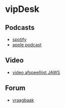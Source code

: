 # vipDesk
<!--
# ict4vip (v1.0)
-->

## Podcasts
* [spotify](https://open.spotify.com/show/52KkEwaUY51roGIjHxGXX0?si=01aad1d3b0ba48df)
* [apple podcast](https://podcasts.apple.com/nl/podcast/tast-en-braille/id1718586133?i=1000636682998)

## Video
* [video afspeellijst JAWS](https://vimeo.com/showcase/10826625)

## Forum
* [vraagbaak](https://www.tastenbraille.com/vraagbaak/)



<!--
### Schermlezers
* [JAWS](jaws.md)
* [JAWS - afkortingen ](naslag/jawsafkortingen.md)

### Internet
* [Browser Chrome](browsers.md)
	* [Casus Wikipedia](wikipedia.md)
	* [Casus Youtube](youtube.md)

### Office
* [Excel](excel.md)
* [Word](word.md)
* [Outlook](outlook.md)

### Windows
* [Explorer - Verkenner](explorer.md)
* [Windows](windows.md)

### Freddom course
* [werken op het internet - surf up](https://www.eduvip.nl/VSOdigitaal/webcourse/index.htm)


1. [introductie en overzicht](https://www.eduvip.nl/VSOdigitaal/webcourse/course/01introductieenoverzicht.htm)
1. [aan de slag met jaws](https://www.eduvip.nl/VSOdigitaal/webcourse/course/02aandeslagmetjaws.htm)
1. [menu dialoog startup wizard](https://www.eduvip.nl/VSOdigitaal/webcourse/course/03menudialoogstartupwizard.htm)
1. [gebruikers interface en utilities](https://www.eduvip.nl/VSOdigitaal/webcourse/course/04gebruikersinterfaceenutilities.htm)
1. [introductie tot windows](https://www.eduvip.nl/VSOdigitaal/webcourse/course/05introductietotwindows.htm)
1. [lees en wijzig tekst](https://www.eduvip.nl/VSOdigitaal/webcourse/course/06leesenwijzigtekst.htm)
1. [introductie tot bestanden en mappen](https://www.eduvip.nl/VSOdigitaal/webcourse/course/07introductietotbestandenenmappen.htm)
1. [jaws help](https://www.eduvip.nl/VSOdigitaal/webcourse/course/08jawshelp.htm)

### Leeregels
* [leesregel](leesregel.md)

### Onderwijs
Hier staan workshops die de leerling al of niet begeleid kan doen.

- [MS Excel](workshops/wsexcel.md)
- [MS Word](workshops/wsword.md)

### Links
* [lijst met links](links.md)

### Podcasts
* [podcasts](podcasts.md)

### Vraagbaak
* [handleiding vraagbaak](phpbbhandleiding.md)

![IMAGEW VRAAGBAAK](pictures/vraagbaakqr.PNG)
-->






